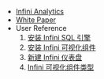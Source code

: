 <!-- docs/_sidebar.md -->

* [Infini Analytics](/)
* [White Paper](white_paper.md)
* User Reference
    1. [安装 Infini SQL 引擎](install_infini_sql.md)
    2. [安装 Infini 可视化组件](install_infini_bi.md)
    3. [新建 Infini 仪表盘](add_dashboard.md)
    4. [Infini 可视化组件类型](chart_types.md)